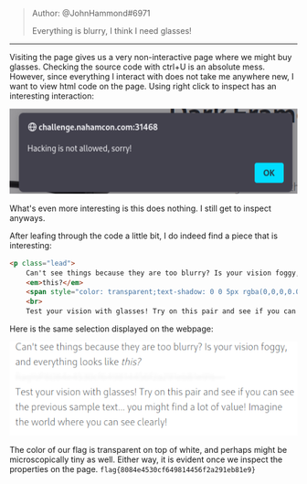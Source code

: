 >Author: @JohnHammond#6971  
>  
>Everything is blurry, I think I need glasses!
---------------------------------
Visiting the page gives us a very non-interactive page where we might buy glasses.
Checking the source code with ctrl+U is an absolute mess. However, since everything I interact with does not take me anywhere new, I want to view html code on the page. Using right click to inspect has an interesting interaction:

![Pasted image 20230615234612.png](https://github.com/spencerja/NahamConCTF_2023_Writeup/blob/main/Warmup/Images/Pasted%20image%2020230615234612.png)

What's even more interesting is this does nothing. I still get to inspect anyways.

After leafing through the code a little bit, I do indeed find a piece that is interesting:
```html
<p class="lead">
	Can't see things because they are too blurry? Is your vision foggy, and everything looks like
	<em>this?</em>
	<span style="color: transparent;text-shadow: 0 0 5px rgba(0,0,0,0.09);text-decoration: line-through;">flag½₧8084e4530cf649814456f2a291eb81e9½―</span>
	<br>
	Test your vision with glasses! Try on this pair and see if you can see the previous sample text... you might find a lot of value! Imagine the world where you can see clearly!
```
Here is the same selection displayed on the webpage:

![Pasted image 20230615234853.png](https://github.com/spencerja/NahamConCTF_2023_Writeup/blob/main/Warmup/Images/Pasted%20image%2020230615234853.png)

The color of our flag is transparent on top of white, and perhaps might be microscopically tiny as well. Either way, it is evident once we inspect the properties on the page.
`flag{8084e4530cf649814456f2a291eb81e9}`
